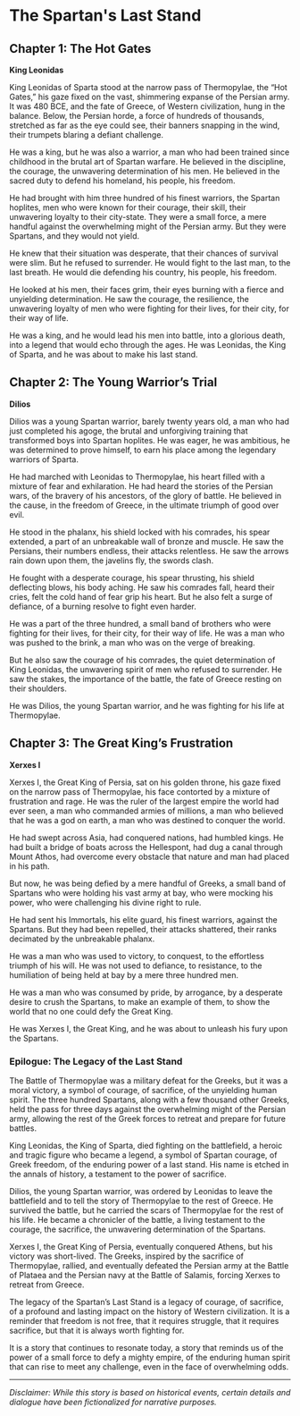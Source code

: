 
# The Spartan's Last Stand

## Chapter 1: The Hot Gates

**King Leonidas**

King Leonidas of Sparta stood at the narrow pass of Thermopylae, the “Hot Gates,” his gaze fixed on the vast, shimmering expanse of the Persian army. It was 480 BCE, and the fate of Greece, of Western civilization, hung in the balance. Below, the Persian horde, a force of hundreds of thousands, stretched as far as the eye could see, their banners snapping in the wind, their trumpets blaring a defiant challenge.

He was a king, but he was also a warrior, a man who had been trained since childhood in the brutal art of Spartan warfare. He believed in the discipline, the courage, the unwavering determination of his men. He believed in the sacred duty to defend his homeland, his people, his freedom.

He had brought with him three hundred of his finest warriors, the Spartan hoplites, men who were known for their courage, their skill, their unwavering loyalty to their city-state. They were a small force, a mere handful against the overwhelming might of the Persian army. But they were Spartans, and they would not yield.

He knew that their situation was desperate, that their chances of survival were slim. But he refused to surrender. He would fight to the last man, to the last breath. He would die defending his country, his people, his freedom.

He looked at his men, their faces grim, their eyes burning with a fierce and unyielding determination. He saw the courage, the resilience, the unwavering loyalty of men who were fighting for their lives, for their city, for their way of life.

He was a king, and he would lead his men into battle, into a glorious death, into a legend that would echo through the ages. He was Leonidas, the King of Sparta, and he was about to make his last stand.

## Chapter 2: The Young Warrior’s Trial

**Dilios**

Dilios was a young Spartan warrior, barely twenty years old, a man who had just completed his agoge, the brutal and unforgiving training that transformed boys into Spartan hoplites. He was eager, he was ambitious, he was determined to prove himself, to earn his place among the legendary warriors of Sparta.

He had marched with Leonidas to Thermopylae, his heart filled with a mixture of fear and exhilaration. He had heard the stories of the Persian wars, of the bravery of his ancestors, of the glory of battle. He believed in the cause, in the freedom of Greece, in the ultimate triumph of good over evil.

He stood in the phalanx, his shield locked with his comrades, his spear extended, a part of an unbreakable wall of bronze and muscle. He saw the Persians, their numbers endless, their attacks relentless. He saw the arrows rain down upon them, the javelins fly, the swords clash.

He fought with a desperate courage, his spear thrusting, his shield deflecting blows, his body aching. He saw his comrades fall, heard their cries, felt the cold hand of fear grip his heart. But he also felt a surge of defiance, of a burning resolve to fight even harder.

He was a part of the three hundred, a small band of brothers who were fighting for their lives, for their city, for their way of life. He was a man who was pushed to the brink, a man who was on the verge of breaking.

But he also saw the courage of his comrades, the quiet determination of King Leonidas, the unwavering spirit of men who refused to surrender. He saw the stakes, the importance of the battle, the fate of Greece resting on their shoulders.

He was Dilios, the young Spartan warrior, and he was fighting for his life at Thermopylae.

## Chapter 3: The Great King’s Frustration

**Xerxes I**

Xerxes I, the Great King of Persia, sat on his golden throne, his gaze fixed on the narrow pass of Thermopylae, his face contorted by a mixture of frustration and rage. He was the ruler of the largest empire the world had ever seen, a man who commanded armies of millions, a man who believed that he was a god on earth, a man who was destined to conquer the world.

He had swept across Asia, had conquered nations, had humbled kings. He had built a bridge of boats across the Hellespont, had dug a canal through Mount Athos, had overcome every obstacle that nature and man had placed in his path.

But now, he was being defied by a mere handful of Greeks, a small band of Spartans who were holding his vast army at bay, who were mocking his power, who were challenging his divine right to rule.

He had sent his Immortals, his elite guard, his finest warriors, against the Spartans. But they had been repelled, their attacks shattered, their ranks decimated by the unbreakable phalanx.

He was a man who was used to victory, to conquest, to the effortless triumph of his will. He was not used to defiance, to resistance, to the humiliation of being held at bay by a mere three hundred men.

He was a man who was consumed by pride, by arrogance, by a desperate desire to crush the Spartans, to make an example of them, to show the world that no one could defy the Great King.

He was Xerxes I, the Great King, and he was about to unleash his fury upon the Spartans.

### Epilogue: The Legacy of the Last Stand

The Battle of Thermopylae was a military defeat for the Greeks, but it was a moral victory, a symbol of courage, of sacrifice, of the unyielding human spirit. The three hundred Spartans, along with a few thousand other Greeks, held the pass for three days against the overwhelming might of the Persian army, allowing the rest of the Greek forces to retreat and prepare for future battles.

King Leonidas, the King of Sparta, died fighting on the battlefield, a heroic and tragic figure who became a legend, a symbol of Spartan courage, of Greek freedom, of the enduring power of a last stand. His name is etched in the annals of history, a testament to the power of sacrifice.

Dilios, the young Spartan warrior, was ordered by Leonidas to leave the battlefield and to tell the story of Thermopylae to the rest of Greece. He survived the battle, but he carried the scars of Thermopylae for the rest of his life. He became a chronicler of the battle, a living testament to the courage, the sacrifice, the unwavering determination of the Spartans.

Xerxes I, the Great King of Persia, eventually conquered Athens, but his victory was short-lived. The Greeks, inspired by the sacrifice of Thermopylae, rallied, and eventually defeated the Persian army at the Battle of Plataea and the Persian navy at the Battle of Salamis, forcing Xerxes to retreat from Greece.

The legacy of the Spartan’s Last Stand is a legacy of courage, of sacrifice, of a profound and lasting impact on the history of Western civilization. It is a reminder that freedom is not free, that it requires struggle, that it requires sacrifice, but that it is always worth fighting for.

It is a story that continues to resonate today, a story that reminds us of the power of a small force to defy a mighty empire, of the enduring human spirit that can rise to meet any challenge, even in the face of overwhelming odds.

***

*Disclaimer: While this story is based on historical events, certain details and dialogue have been fictionalized for narrative purposes.*